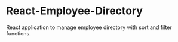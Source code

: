 # React-Employee-Directory
React application to manage employee directory with sort and filter functions.
